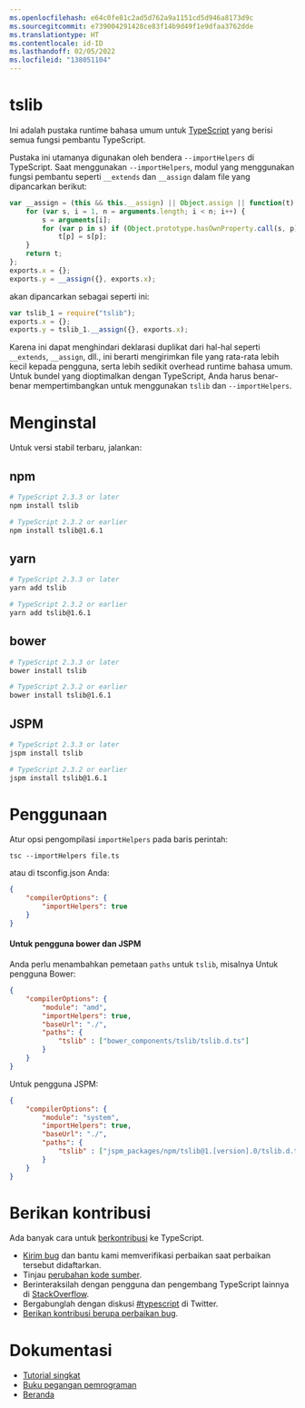 ```yaml
---
ms.openlocfilehash: e64c0fe81c2ad5d762a9a1151cd5d946a8173d9c
ms.sourcegitcommit: e739004291428ce83f14b9d49f1e9dfaa3762dde
ms.translationtype: HT
ms.contentlocale: id-ID
ms.lasthandoff: 02/05/2022
ms.locfileid: "138051104"
---
```

# <a name="tslib"></a>tslib

Ini adalah pustaka runtime bahasa umum untuk [TypeScript](http://www.typescriptlang.org/) yang berisi semua fungsi pembantu TypeScript.

Pustaka ini utamanya digunakan oleh bendera `--importHelpers` di TypeScript.
Saat menggunakan `--importHelpers`, modul yang menggunakan fungsi pembantu seperti `__extends` dan `__assign` dalam file yang dipancarkan berikut:

```ts
var __assign = (this && this.__assign) || Object.assign || function(t) {
    for (var s, i = 1, n = arguments.length; i < n; i++) {
        s = arguments[i];
        for (var p in s) if (Object.prototype.hasOwnProperty.call(s, p))
            t[p] = s[p];
    }
    return t;
};
exports.x = {};
exports.y = __assign({}, exports.x);

```

akan dipancarkan sebagai seperti ini:

```ts
var tslib_1 = require("tslib");
exports.x = {};
exports.y = tslib_1.__assign({}, exports.x);
```

Karena ini dapat menghindari deklarasi duplikat dari hal-hal seperti `__extends`, `__assign`, dll., ini berarti mengirimkan file yang rata-rata lebih kecil kepada pengguna, serta lebih sedikit overhead runtime bahasa umum.
Untuk bundel yang dioptimalkan dengan TypeScript, Anda harus benar-benar mempertimbangkan untuk menggunakan `tslib` dan `--importHelpers`.

# <a name="installing"></a>Menginstal

Untuk versi stabil terbaru, jalankan:

## <a name="npm"></a>npm

```sh
# TypeScript 2.3.3 or later
npm install tslib

# TypeScript 2.3.2 or earlier
npm install tslib@1.6.1
```

## <a name="yarn"></a>yarn

```sh
# TypeScript 2.3.3 or later
yarn add tslib

# TypeScript 2.3.2 or earlier
yarn add tslib@1.6.1
```

## <a name="bower"></a>bower

```sh
# TypeScript 2.3.3 or later
bower install tslib

# TypeScript 2.3.2 or earlier
bower install tslib@1.6.1
```

## <a name="jspm"></a>JSPM

```sh
# TypeScript 2.3.3 or later
jspm install tslib

# TypeScript 2.3.2 or earlier
jspm install tslib@1.6.1
```

# <a name="usage"></a>Penggunaan

Atur opsi pengompilasi `importHelpers` pada baris perintah:

```
tsc --importHelpers file.ts
```

atau di tsconfig.json Anda:

```json
{
    "compilerOptions": {
        "importHelpers": true
    }
}
```

#### <a name="for-bower-and-jspm-users"></a>Untuk pengguna bower dan JSPM

Anda perlu menambahkan pemetaan `paths` untuk `tslib`, misalnya Untuk pengguna Bower:

```json
{
    "compilerOptions": {
        "module": "amd",
        "importHelpers": true,
        "baseUrl": "./",
        "paths": {
            "tslib" : ["bower_components/tslib/tslib.d.ts"]
        }
    }
}
```

Untuk pengguna JSPM:

```json
{
    "compilerOptions": {
        "module": "system",
        "importHelpers": true,
        "baseUrl": "./",
        "paths": {
            "tslib" : ["jspm_packages/npm/tslib@1.[version].0/tslib.d.ts"]
        }
    }
}
```


# <a name="contribute"></a>Berikan kontribusi

Ada banyak cara untuk [berkontribusi](https://github.com/Microsoft/TypeScript/blob/master/CONTRIBUTING.md) ke TypeScript.

* [Kirim bug](https://github.com/Microsoft/TypeScript/issues) dan bantu kami memverifikasi perbaikan saat perbaikan tersebut didaftarkan.
* Tinjau [perubahan kode sumber](https://github.com/Microsoft/TypeScript/pulls).
* Berinteraksilah dengan pengguna dan pengembang TypeScript lainnya di [StackOverflow](http://stackoverflow.com/questions/tagged/typescript).
* Bergabunglah dengan diskusi [#typescript](http://twitter.com/#!/search/realtime/%23typescript) di Twitter.
* [Berikan kontribusi berupa perbaikan bug](https://github.com/Microsoft/TypeScript/blob/master/CONTRIBUTING.md).

# <a name="documentation"></a>Dokumentasi

* [Tutorial singkat](http://www.typescriptlang.org/Tutorial)
* [Buku pegangan pemrograman](http://www.typescriptlang.org/Handbook)
* [Beranda](http://www.typescriptlang.org/)

